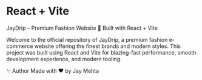 # React + Vite

JayDrip – Premium Fashion Website 🌟
Built with React + Vite

Welcome to the official repository of JayDrip, a premium fashion e-commerce website offering the finest brands and modern styles. This project was built using React and Vite for blazing-fast performance, smooth development experience, and modern tooling.



✨ Author
Made with ❤️ by Jay Mehta
